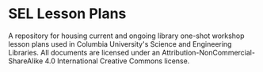 # SEL Lesson Plans
A repository for housing current and ongoing library one-shot workshop lesson plans used in Columbia University's Science and Engineering Libraries. All documents are licensed under an Attribution-NonCommercial-ShareAlike 4.0 International Creative Commons license.
